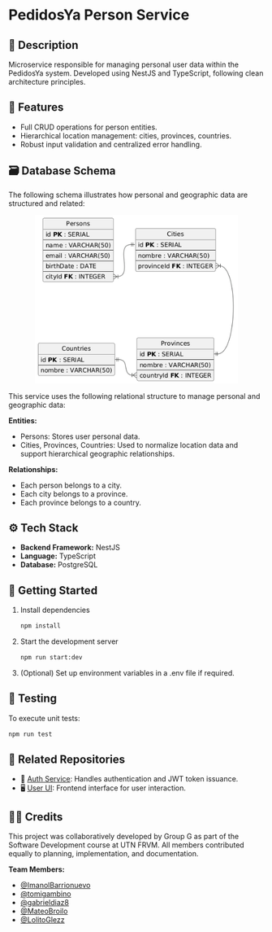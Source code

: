 # PedidosYa Person Service

## 📝 Description
Microservice responsible for managing personal user data within the PedidosYa system. Developed using NestJS and TypeScript, following clean architecture principles.

## 🧩 Features
- Full CRUD operations for person entities.
- Hierarchical location management: cities, provinces, countries.
- Robust input validation and centralized error handling.

## 🗃️ Database Schema

The following schema illustrates how personal and geographic data are structured and related:

<p align="center">
  <img src="/der/der.png" width="400" alt="Entity Relationship Diagram">
</p>

This service uses the following relational structure to manage personal and geographic data:

**Entities:**
- Persons: Stores user personal data.
- Cities, Provinces, Countries: Used to normalize location data and support hierarchical geographic relationships.

**Relationships:**
- Each person belongs to a city.
- Each city belongs to a province.
- Each province belongs to a country.

## ⚙️ Tech Stack

- **Backend Framework:** NestJS  
- **Language:** TypeScript  
- **Database:** PostgreSQL

## 🚀 Getting Started

1. Install dependencies
   ```bash
   npm install
   ```
2. Start the development server
   ```bash
   npm run start:dev
   ```

3. (Optional) Set up environment variables in a .env file if required.

## 🧪 Testing

To execute unit tests:

   ```bash
   npm run test
   ```

## 🔗 Related Repositories

- 🔐 [Auth Service](https://github.com/ImanolBarrionuevo/pedidosya-auth-service): Handles authentication and JWT token issuance.
- 🖥️ [User UI](https://github.com/ImanolBarrionuevo/pedidosya-user-ui): Frontend interface for user interaction.

## 👨‍💻 Credits

This project was collaboratively developed by Group G as part of the Software Development course at UTN FRVM. All members contributed equally to planning, implementation, and documentation.

**Team Members:**
- [@ImanolBarrionuevo](https://github.com/ImanolBarrionuevo)
- [@tomigambino](https://github.com/tomigambino)
- [@gabrieldiaz8](https://github.com/gabrieldiaz8)
- [@MateoBroilo](https://github.com/MateoBroilo)
- [@LolitoGlezz](https://github.com/LolitoGlezz)
